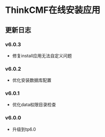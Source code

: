 # ThinkCMF在线安装应用

##  更新日志
### v6.0.3
* 修复install应用无法自定义问题

### v6.0.2
* 优化安装数据库配置

### v6.0.1
* 优化data权限目录检查

### v6.0.0
* 升级到tp6.0
